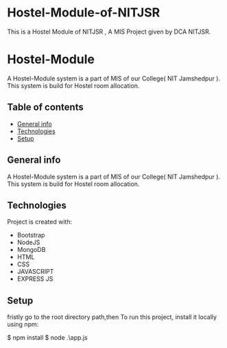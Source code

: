 # Hostel-Module-of-NITJSR
This is a Hostel Module of NITJSR , A MIS Project given by DCA NITJSR.
# Hostel-Module
A Hostel-Module system is a part of MIS of our College( NIT Jamshedpur ).
This system is build for Hostel room allocation.

## Table of contents
* [General info](#general-info)
* [Technologies](#technologies)
* [Setup](#setup)


## General info
A Hostel-Module system is a part of MIS of our College( NIT Jamshedpur ).
This system is build for Hostel room allocation.
	
## Technologies
Project is created with:
* Bootstrap
* NodeJS
* MongoDB
* HTML
* CSS
* JAVASCRIPT
* EXPRESS JS
	
## Setup
fristly go to the root directory path,then
To run this project, install it locally using npm:


$ npm install
$ node .\app.js

